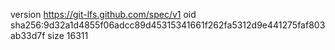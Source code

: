 version https://git-lfs.github.com/spec/v1
oid sha256:9d32a1d4855f06adcc89d45315341661f262fa5312d9e441275faf803ab33d7f
size 16311
